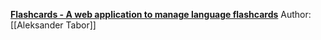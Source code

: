 [**Flashcards - A web application to manage language flashcards**](https://github.com/aleksandertabor/flashcards "Flashcards - A web application to manage language flashcards")
Author: [[Aleksander Tabor]]